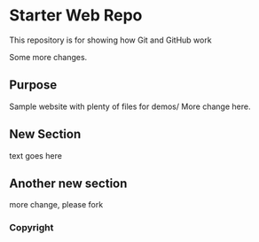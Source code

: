 # Starter Web Repo

This repository is for showing how Git and GitHub work

Some more changes.

## Purpose

Sample website with plenty of files for demos/ More change here.

## New Section

text goes here

## Another new section

more change, please fork

### Copyright